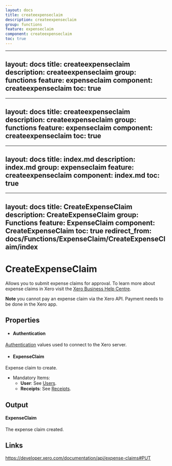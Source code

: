 ```yaml
---
layout: docs
title: createexpenseclaim
description: createexpenseclaim
group: functions
feature: expenseclaim
component: createexpenseclaim
toc: true
---
```

---
layout: docs
title: createexpenseclaim
description: createexpenseclaim
group: functions
feature: expenseclaim
component: createexpenseclaim
toc: true
---
---
layout: docs
title: createexpenseclaim
description: createexpenseclaim
group: functions
feature: expenseclaim
component: createexpenseclaim
toc: true
---
---
layout: docs
title: index.md
description: index.md
group: expenseclaim
feature: createexpenseclaim
component: index.md
toc: true
---
---
layout: docs
title: CreateExpenseClaim
description: CreateExpenseClaim
group: Functions
feature: ExpenseClaim
component: CreateExpenseClaim
toc: true
redirect_from: docs/Functions/ExpenseClaim/CreateExpenseClaim/index
---
CreateExpenseClaim
============

Allows you to submit expense claims for approval. To learn more about expense claims in Xero visit the [Xero Business Help Centre](https://help.xero.com/int/Payments_ExpenseClaims).

**Note** you cannot pay an expense claim via the Xero API. Payment needs to be done in the Xero app.

Properties
----------

- #### Authentication
[Authentication](../../../Common/Authentication/Index.md) values used to connect to the Xero server.
- #### ExpenseClaim
Expense claim to create.
- Mandatory Items:
     - **User**: See [Users](https://developer.xero.com/documentation/api/Users).
     - **Receipts**: See [Receipts](https://developer.xero.com/documentation/api/Receipts).


Output
-----
#### ExpenseClaim
The expense claim created.

Links
-----

https://developer.xero.com/documentation/api/expense-claims#PUT
